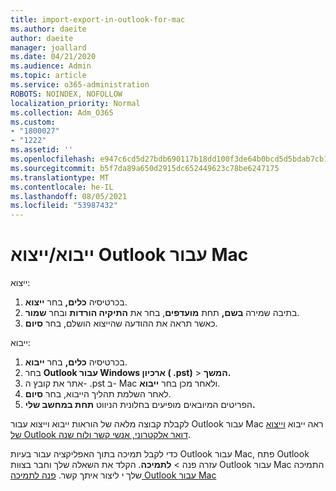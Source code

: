 ```yaml
---
title: import-export-in-outlook-for-mac
ms.author: daeite
author: daeite
manager: joallard
ms.date: 04/21/2020
ms.audience: Admin
ms.topic: article
ms.service: o365-administration
ROBOTS: NOINDEX, NOFOLLOW
localization_priority: Normal
ms.collection: Adm_O365
ms.custom:
- "1800027"
- "1222"
ms.assetid: ''
ms.openlocfilehash: e947c6cd5d27bdb690117b18dd100f3de64b0bcd5d5bdab7cb1eeca355ef4489
ms.sourcegitcommit: b5f7da89a650d2915dc652449623c78be6247175
ms.translationtype: MT
ms.contentlocale: he-IL
ms.lasthandoff: 08/05/2021
ms.locfileid: "53987432"
---
```

# <a name="importexport-in-outlook-for-mac"></a>ייבוא/ייצוא Outlook עבור Mac 

ייצוא:
1. בכרטיסיה **כלים,** בחר **ייצוא**.
2. בתיבה שמירה **בשם,** תחת **מועדפים**, בחר את **התיקיה הורדות** ובחר **שמור**.
3. כאשר תראה את ההודעה שהייצוא הושלם, בחר **סיום**.

ייבוא:
1. בכרטיסיה **כלים,** בחר **ייבוא**.
2. בחר **Outlook עבור Windows ארכיון ( .pst)**  >  **המשך.**
3. אתר את קובץ ה- .pst ב- Mac ולאחר מכן בחר **ייבוא**.
4. לאחר השלמת תהליך הייבוא, בחר **סיום**.
5. הפריטים המיובאים מופיעים בחלונית הניווט **תחת במחשב שלי.**

לקבלת קבוצה מלאה של הוראות ייבוא וייצוא עבור Outlook עבור Mac ראה ייבוא [וייצוא של Outlook דואר אלקטרוני, אנשי קשר ולוח שנה](https://support.office.com/article/92577192-3881-4502-b79d-c3bbada6c8ef#ID0EAACAAA=Mac). 

כדי לקבל תמיכה בתוך האפליקציה עבור בעיות Outlook עבור Mac, פתח Outlook עזרה פנה  >  **לתמיכה**. הקלד את השאלה שלך וחבר בצוות Outlook עבור Mac התמיכה שלך י ליצור איתך קשר. [פנה לתמיכה Outlook עבור Mac](https://support.microsoft.com/office/contact-support-within-outlook-for-mac-d0410177-8e65-4487-93f7-206a3a3d71a8)